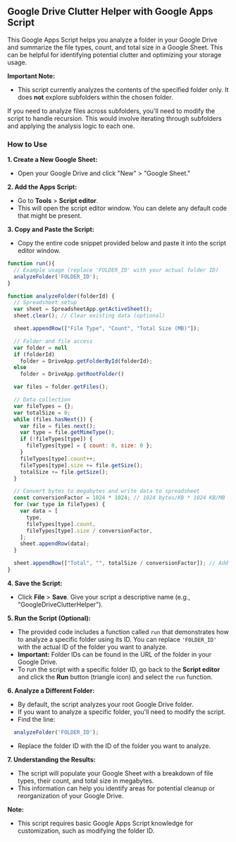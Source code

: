 ## Google Drive Clutter Helper with Google Apps Script

This Google Apps Script helps you analyze a folder in your Google Drive and summarize the file types, count, and total size in a Google Sheet. This can be helpful for identifying potential clutter and optimizing your storage usage.

**Important Note:**

* This script currently analyzes the contents of the specified folder only. It does **not** explore subfolders within the chosen folder. 

If you need to analyze files across subfolders, you'll need to modify the script to handle recursion. This would involve iterating through subfolders and applying the analysis logic to each one. 

###  How to Use

**1. Create a New Google Sheet:**

* Open your Google Drive and click "New" > "Google Sheet."

**2. Add the Apps Script:**

* Go to **Tools** > **Script editor**.
* This will open the script editor window. You can delete any default code that might be present.

**3. Copy and Paste the Script:**

* Copy the entire code snippet provided below and paste it into the script editor window.

```javascript
function run(){
  // Example usage (replace 'FOLDER_ID' with your actual folder ID)
  analyzeFolder('FOLDER_ID');
}

function analyzeFolder(folderId) {
  // Spreadsheet setup
  var sheet = SpreadsheetApp.getActiveSheet();
  sheet.clear(); // Clear existing data (optional)

  sheet.appendRow(["File Type", "Count", "Total Size (MB)"]);

  // Folder and file access
  var folder = null
  if (folderId)
    folder = DriveApp.getFolderById(folderId);
  else
    folder = DriveApp.getRootFolder()

  var files = folder.getFiles();

  // Data collection
  var fileTypes = {};
  var totalSize = 0;
  while (files.hasNext()) {
    var file = files.next();
    var type = file.getMimeType();
    if (!fileTypes[type]) {
      fileTypes[type] = { count: 0, size: 0 };
    }
    fileTypes[type].count++;
    fileTypes[type].size += file.getSize();
    totalSize += file.getSize();
  }

  // Convert bytes to megabytes and write data to spreadsheet
  const conversionFactor = 1024 * 1024; // 1024 bytes/KB * 1024 KB/MB
  for (var type in fileTypes) {
    var data = [
      type,
      fileTypes[type].count,
      fileTypes[type].size / conversionFactor,
    ];
    sheet.appendRow(data);
  }

  sheet.appendRow(["Total", "", totalSize / conversionFactor]); // Add total row
}
```

**4. Save the Script:**

* Click **File** > **Save**. Give your script a descriptive name (e.g., "GoogleDriveClutterHelper").

**5. Run the Script (Optional):**

* The provided code includes a function called `run` that demonstrates how to analyze a specific folder using its ID.  You can replace `'FOLDER_ID'` with the actual ID of the folder you want to analyze. 
* **Important:**  Folder IDs can be found in the URL of the folder in your Google Drive. 
* To run the script with a specific folder ID, go back to the **Script editor** and click the **Run** button (triangle icon) and select the `run` function.

**6. Analyze a Different Folder:**

* By default, the script analyzes your root Google Drive folder. 
* If you want to analyze a specific folder, you'll need to modify the script. 
* Find the line:

```javascript
  analyzeFolder('FOLDER_ID');
```

* Replace the folder ID with the ID of the folder you want to analyze.

**7. Understanding the Results:**

* The script will populate your Google Sheet with a breakdown of file types, their count, and total size in megabytes.
* This information can help you identify areas for potential cleanup or reorganization of your Google Drive.

**Note:**

* This script requires basic Google Apps Script knowledge for customization, such as modifying the folder ID.

